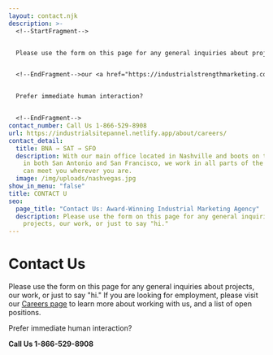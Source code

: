 ```yaml
---
layout: contact.njk
description: >-
  <!--StartFragment-->


  Please use the form on this page for any general inquiries about projects, our work, or just to say "hi." If you are looking for employment, please visit <!--StartFragment-->


  <!--EndFragment-->our <a href="https://industrialstrengthmarketing.com/about/careers/">Careers Page</a> to learn more about working with us, and a list of open positions.


  Prefer immediate human interaction?


  <!--EndFragment-->
contact_number: Call Us 1-866-529-8908
url: https://industrialsitepannel.netlify.app/about/careers/
contact_detail:
  title: BNA → SAT → SFO
  description: With our main office located in Nashville and boots on the ground
    in both San Antonio and San Francisco, we work in all parts of the U.S. and
    can meet you wherever you are.
  image: /img/uploads/nashvegas.jpg
show_in_menu: "false"
title: CONTACT U
seo:
  page_title: "Contact Us: Award-Winning Industrial Marketing Agency"
  description: Please use the form on this page for any general inquiries about
    projects, our work, or just to say "hi."
---
```

# Contact Us
Please use the form on this page for any general inquiries about projects, our work, or just to say "hi." If you are looking for employment, please visit our <a href="/about/careers/">Careers page</a> to learn more about working with us, and a list of open positions.</p>

Prefer immediate human interaction?

<strong class="accent">Call Us 1-866-529-8908</strong>